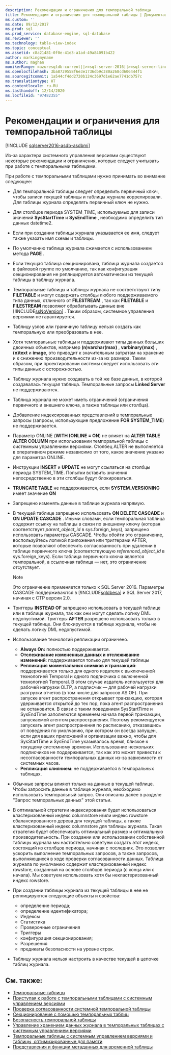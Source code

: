 ```yaml
---
description: Рекомендации и ограничения для темпоральной таблицы
title: Рекомендации и ограничения для темпоральной таблицы | Документация Майкрософт
ms.custom: ''
ms.date: 09/12/2017
ms.prod: sql
ms.prod_service: database-engine, sql-database
ms.reviewer: ''
ms.technology: table-view-index
ms.topic: conceptual
ms.assetid: c8a21481-0f0e-41e3-a1ad-49a84091b422
author: markingmyname
ms.author: maghan
monikerRange: =azuresqldb-current||>=sql-server-2016||>=sql-server-linux-2017||=azuresqldb-mi-current
ms.openlocfilehash: 3ba8729558f6e3e1736db9c380a268cd606444f1
ms.sourcegitcommit: 1a544cf4dd2720b124c3697d1e62ae7741db757c
ms.translationtype: HT
ms.contentlocale: ru-RU
ms.lasthandoff: 12/14/2020
ms.locfileid: "97482355"
---
```

# <a name="temporal-table-considerations-and-limitations"></a>Рекомендации и ограничения для темпоральной таблицы


[!INCLUDE [sqlserver2016-asdb-asdbmi](../../includes/applies-to-version/sqlserver2016-asdb-asdbmi.md)]


Из-за характера системного управления версиями существуют некоторые рекомендации и ограничения, которые следует учитывать при работе с темпоральными таблицами.

При работе с темпоральными таблицами нужно принимать во внимание следующее:

- Для темпоральной таблицы следует определить первичный ключ, чтобы записи текущей таблицы и таблицы журнала коррелировали. Для таблицы журнала определять первичный ключ не нужно.
- Для столбцов периода SYSTEM_TIME, используемых для записи значений **SysStartTime** и **SysEndTime** , необходимо определить тип данных datetime2.
- Если при создании таблицы журнала указывается ее имя, следует также указать имя схемы и таблицы.
- По умолчанию таблица журнала сжимается с использованием метода **PAGE** .
- Если текущая таблица секционирована, таблица журнала создается в файловой группе по умолчанию, так как конфигурация секционирования не реплицируется автоматически из текущей таблицы в таблицу журнала.
- Темпоральные таблицы и таблицы журнала не соответствуют типу **FILETABLE** и могут содержать столбцы любого поддерживаемого типа данных, отличного от **FILESTREAM** , так как **FILETABLE** и **FILESTREAM** позволяют обрабатывать данные вне [!INCLUDE[ssNoVersion](../../includes/ssnoversion-md.md)] . Таким образом, системное управления версиями не гарантируется.
- Таблицу узлов или граничную таблицу нельзя создать как темпоральную или преобразовать в нее.
- Хотя темпоральные таблицы и поддерживают типы данных больших двоичных объектов, например **(n)varchar(max)** , **varbinary(max)** , **(n)text** и **image**, это приводит к значительным затратам на хранение и к снижению производительности из-за их размера. Таким образом, при проектировании системы следует использовать эти типы данных с осторожностью.
- Таблицу журнала нужно создавать в той же базе данных, в которой создавалась текущая таблица. Темпоральные запросы **Linked Server** не поддерживаются.
- Таблица журнала не может иметь ограничений (ограничения первичного и внешнего ключа, а также таблицы или столбца).
- Добавление индексированных представлений в темпоральные запросы (запросы, использующие предложение **FOR SYSTEM_TIME**) не поддерживается.
- Параметр ONLINE (**WITH (ONLINE = ON**) не влияет на **ALTER TABLE ALTER COLUMN** при использовании темпоральной таблицы с системным управлением версиями. Столбец ALTER не выполняется в оперативном режиме независимо от того, какое значение указано для параметра ONLINE.
- Инструкции **INSERT** и **UPDATE** не могут ссылаться на столбцы периода SYSTEM_TIME. Попытки вставить значения непосредственно в эти столбцы будут блокироваться.
- **TRUNCATE TABLE** не поддерживается, если **SYSTEM_VERSIONING** имеет значение **ON**
- Запрещено изменять данные в таблице журнала напрямую.
- В текущей таблице запрещено использовать **ON DELETE CASCADE** и **ON UPDATE CASCADE** . Иными словами, если темпоральная таблица содержит ссылку на таблицы в связи по внешнему ключу (которая соответствует *parent_object_id* в sys.foreign_keys), запрещено использовать параметры CASCADE. Чтобы обойти это ограничение, воспользуйтесь логикой приложения или триггерами AFTER, которые позволяют обеспечить согласованность при удалении в таблице первичного ключа (соответствующую *referenced_object_id* в sys.foreign_keys). Если таблица первичного ключа является темпоральной, а ссылочная таблица — нет, это ограничение отсутствует.

  > [!NOTE]
  > Это ограничение применяется только к SQL Server 2016. Параметры CASCADE поддерживаются в [!INCLUDE[sqldbesa](../../includes/sqldbesa-md.md)] и SQL Server 2017, начиная с CTP версии 2.0.

- Триггеры **INSTEAD OF** запрещено использовать в текущей таблице или в таблице журнала, так как они могут сделать логику DML недопустимой. Триггеры **AFTER** разрешено использовать только в текущей таблице. Они блокируются в таблице журнала, чтобы не сделать логику DML недопустимой.
- Использование технологий репликации ограничено.

  - **Always On:** полностью поддерживается.
  - **Отслеживание измененных данных и отслеживание изменений**: поддерживается только для текущей таблицы
  - **Репликация моментальных снимков и транзакций**: поддерживается только для одного издателя с выключенной технологией Temporal и одного подписчика с включенной технологией Temporal. В этом случае издатель используется для рабочей нагрузки OLTP, а подписчик — для рабочей нагрузки разгрузки отчетов (в том числе для запросов AS OF). При запуске агент распространения открывает транзакцию, которая удерживается открытой до тех пор, пока агент распространения не остановится. В связи с таким поведением SysStartTime и SysEndTime заполняются временем начала первой транзакции, запускаемой агентом распространения. Поэтому рекомендуется запускать агент распространения по расписанию, отказавшись от поведения по умолчанию, при котором он всегда запущен, если для ваших приложений и организации важно, чтобы для SysStartTime и SysEndTime указывалось время, близкое к текущему системному времени. Использование нескольких подписчиков не поддерживается, так как это может привести к несогласованности темпоральных данных из-за зависимости от системных часов.
  - **Репликация слиянием**: не поддерживается в темпоральных таблицах.

- Обычные запросы влияют только на данные в текущей таблице. Чтобы запросить данные в таблице журнала, необходимо использовать темпоральный запрос. Они описаны далее в разделе "Запрос темпоральных данных" этой статьи.
- В оптимальной стратегии индексирования будет использоваться кластеризованный индекс columnstore и/или индекс rowstore сбалансированного дерева для текущей таблицы, а также кластеризованный индекс columnstore для таблицы журнала. Такая стратегия будет обеспечивать оптимальный размер и оптимальную производительность. При создании или использовании собственной таблицы журнала мы настоятельно советуем создать этот индекс, состоящий из столбцов периода, начиная с последних. Это позволит ускорить выполнение темпоральных запросов, а также запросов, выполняющихся в ходе проверки согласованности данных. Таблица журнала по умолчанию содержит кластеризованный индекс rowstore, созданный на основе столбцов периода (с конца или с начала). Мы советуем использовать хотя бы некластеризованный индекс rowstore.
- При создании таблицы журнала из текущей таблицы в нее не реплицируются следующие объекты и свойства:

  - определение периода;
  - определение идентификатора;
  - Индексы
  - Статистика
  - Проверочные ограничения
  - Триггеры
  - конфигурация секционирования;
  - Разрешения
  - предикаты безопасности на уровне строк.

- Таблицу журнала нельзя настроить в качестве текущей в цепочке таблиц журнала.

## <a name="see-also"></a>См. также:

- [Темпоральные таблицы](../../relational-databases/tables/temporal-tables.md)
- [Приступая к работе c темпоральными таблицами с системным управлением версиями](../../relational-databases/tables/getting-started-with-system-versioned-temporal-tables.md)
- [Проверка согласованности системной темпоральной таблицы](../../relational-databases/tables/temporal-table-system-consistency-checks.md)
- [Секционирование с помощью темпоральных таблиц](../../relational-databases/tables/partitioning-with-temporal-tables.md)
- [Безопасность темпоральной таблицы](../../relational-databases/tables/temporal-table-security.md)
- [Управление хранением данных журнала в темпоральных таблицах с системным управлением версиями](../../relational-databases/tables/manage-retention-of-historical-data-in-system-versioned-temporal-tables.md)
- [Темпоральные таблицы с системным управлением версиями и таблицы, оптимизированные для памяти](../../relational-databases/tables/system-versioned-temporal-tables-with-memory-optimized-tables.md)
- [Представления и функции метаданных для временной таблицы](../../relational-databases/tables/temporal-table-metadata-views-and-functions.md)
